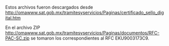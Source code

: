 Estos archivos fueron descargados desde
<http://omawww.sat.gob.mx/tramitesyservicios/Paginas/certificado_sello_digital.htm>

En el archivo ZIP <http://omawww.sat.gob.mx/tramitesyservicios/Paginas/documentos/RFC-PAC-SC.zip>
se tomaron los correspondientes al RFC EKU9003173C9.
